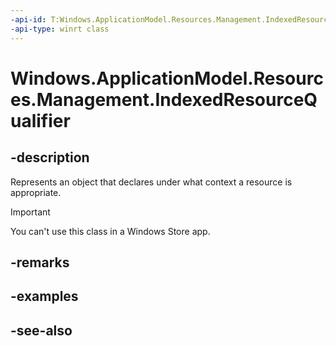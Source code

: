 ```yaml
---
-api-id: T:Windows.ApplicationModel.Resources.Management.IndexedResourceQualifier
-api-type: winrt class
---
```


<!-- Class syntax.
public class IndexedResourceQualifier : Windows.ApplicationModel.Resources.Management.IIndexedResourceQualifier
-->

# Windows.ApplicationModel.Resources.Management.IndexedResourceQualifier

## -description
Represents an object that declares under what context a resource is appropriate.

> [!IMPORTANT]
> You can't use this class in a Windows Store app.

## -remarks


## -examples

## -see-also

